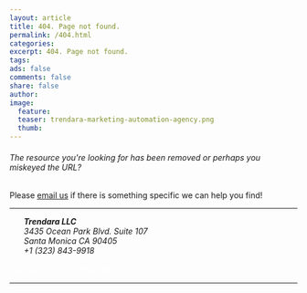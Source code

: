 ```yaml
---
layout: article
title: 404. Page not found. 
permalink: /404.html
categories:
excerpt: 404. Page not found. 
tags: 
ads: false
comments: false
share: false
author:
image:
  feature:
  teaser: trendara-marketing-automation-agency.png
  thumb: 
---
```


<h6 class="strapline">The resource you're looking for has been removed or perhaps you miskeyed the URL?</h6>
<p class="body">Please <a href="{{ site.url }}/contact/">email us</a> if there is something specific we can help you find!</p>

<hr class="less-margin" />

<address style="margin-left: 25px">
<strong>Trendara LLC</strong><BR>
3435 Ocean Park Blvd. Suite 107<BR>
Santa Monica CA 90405<BR>
+1 (323) 843-9918
</address> 
<BR>

<div style="display: block; margin: auto auto"><a href="{{ site.url }}/contact/" class="btn-success shadowbox green" style="color: white;"> &nbsp; Request A Free Consultation. &nbsp; </a></div>

---


